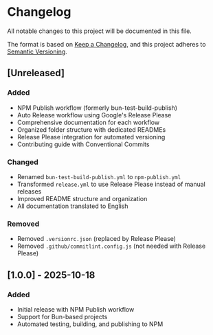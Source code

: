 # Changelog

All notable changes to this project will be documented in this file.

The format is based on [Keep a Changelog](https://keepachangelog.com/en/1.0.0/),
and this project adheres to [Semantic Versioning](https://semver.org/spec/v2.0.0.html).

## [Unreleased]

### Added

- NPM Publish workflow (formerly bun-test-build-publish)
- Auto Release workflow using Google's Release Please
- Comprehensive documentation for each workflow
- Organized folder structure with dedicated READMEs
- Release Please integration for automated versioning
- Contributing guide with Conventional Commits

### Changed

- Renamed `bun-test-build-publish.yml` to `npm-publish.yml`
- Transformed `release.yml` to use Release Please instead of manual releases
- Improved README structure and organization
- All documentation translated to English

### Removed

- Removed `.versionrc.json` (replaced by Release Please)
- Removed `.github/commitlint.config.js` (not needed with Release Please)

## [1.0.0] - 2025-10-18

### Added

- Initial release with NPM Publish workflow
- Support for Bun-based projects
- Automated testing, building, and publishing to NPM
